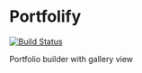 # Portfolify

[![Build Status](https://travis-ci.com/JermyTan/portfolify.svg?branch=master)](https://travis-ci.com/JermyTan/portfolify)

Portfolio builder with gallery view
